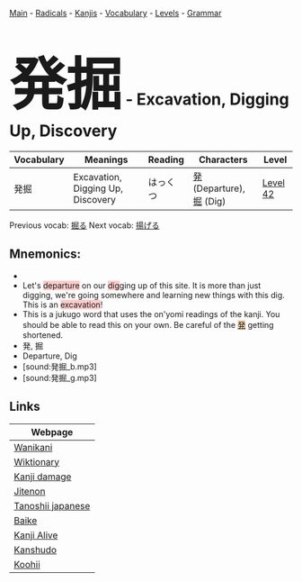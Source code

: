 <style> bigfont {font-size: 100px}</style>
[Main](../README.md) -
[Radicals](../radicals.md) -
[Kanjis](../kanjis.md) -
[Vocabulary](../vocabulary.md) -
[Levels](../levels.md) -
[Grammar](../grammar.md)
# <bigfont> 発掘</bigfont> - Excavation, Digging Up, Discovery 

| Vocabulary | Meanings | Reading | Characters | Level |
| --- | --- | --- | --- | --- |
| 発掘 | Excavation, Digging Up, Discovery | はっくつ |  [発](../kanjis/発.md) (Departure), [掘](../kanjis/掘.md) (Dig) | [Level 42](../levels/wk_level42.md) |

Previous vocab: [掘る](掘る.md) Next vocab: [揚げる](揚げる.md) 

## Mnemonics:

* 
* Let's <span style="background-color:#ffcccb"> departure</span> on our <span style="background-color:#ffcccb"> dig</span>ging up of this site. It is more than just digging, we're going somewhere and learning new things with this dig. This is an <span style="background-color:#ffcccb"> excavation</span>!
* This is a jukugo word that uses the on'yomi readings of the kanji. You should be able to read this on your own. Be careful of the <span style="background-color:#fed8b1"> [発](https://jisho.org/search/発)</span> getting shortened.
* 発, 掘
* Departure, Dig
* [sound:発掘_b.mp3]
* [sound:発掘_g.mp3]


## Links 

| Webpage |
| --- |
| [Wanikani          ](https://www.wanikani.com/kanji/発掘) |
| [Wiktionary        ](https://en.wiktionary.org/wiki/発掘) |
| [Kanji damage      ](http://www.kanjidamage.com/kanji/search?utf8=✓&q=発掘) |
| [Jitenon           ](https://jitenon.com/kanji/発掘) |
| [Tanoshii japanese ](https://www.tanoshiijapanese.com/dictionary/kanji.cfm?k=発掘) |
| [Baike             ](https://baike.baidu.com/item/発掘) |
| [Kanji Alive       ](https://app.kanjialive.com/発掘) |
| [Kanshudo          ](https://www.kanshudo.com/searchmn?q=発掘) |
| [Koohii            ](https://kanji.koohii.com/study/kanji/発掘) |
